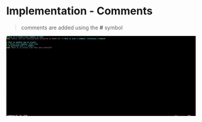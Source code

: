 # Implementation - Comments

> comments are added using the **#** symbol

![comments](.//assets/add-comments.png)
